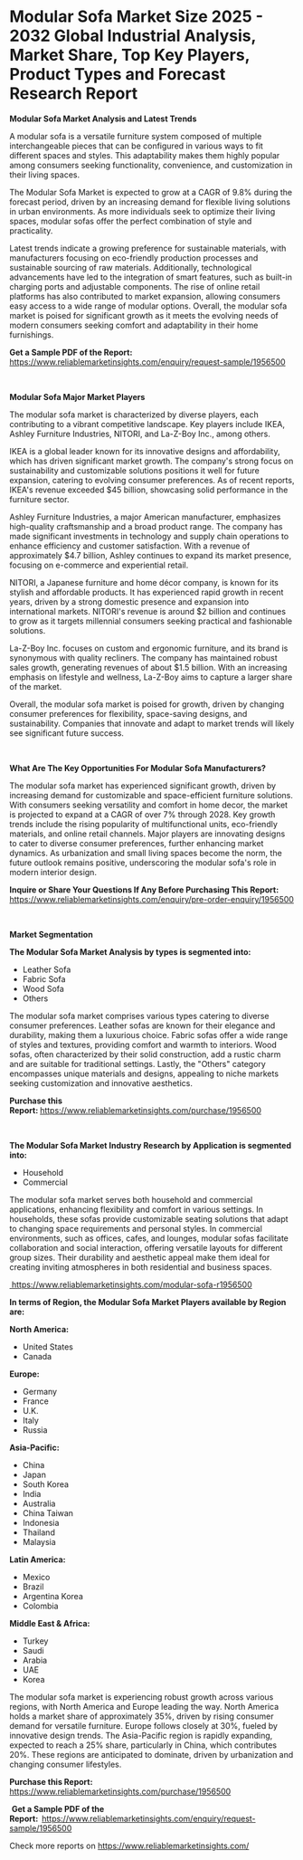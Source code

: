 <p><h1>Modular Sofa Market Size 2025 - 2032 Global Industrial Analysis, Market Share, Top Key Players, Product Types and Forecast Research Report</h1></p><p><strong>Modular Sofa Market Analysis and Latest Trends</strong></p>
<p><p>A modular sofa is a versatile furniture system composed of multiple interchangeable pieces that can be configured in various ways to fit different spaces and styles. This adaptability makes them highly popular among consumers seeking functionality, convenience, and customization in their living spaces. </p><p>The Modular Sofa Market is expected to grow at a CAGR of 9.8% during the forecast period, driven by an increasing demand for flexible living solutions in urban environments. As more individuals seek to optimize their living spaces, modular sofas offer the perfect combination of style and practicality. </p><p>Latest trends indicate a growing preference for sustainable materials, with manufacturers focusing on eco-friendly production processes and sustainable sourcing of raw materials. Additionally, technological advancements have led to the integration of smart features, such as built-in charging ports and adjustable components. The rise of online retail platforms has also contributed to market expansion, allowing consumers easy access to a wide range of modular options. Overall, the modular sofa market is poised for significant growth as it meets the evolving needs of modern consumers seeking comfort and adaptability in their home furnishings.</p></p>
<p><strong>Get a Sample PDF of the Report:&nbsp;</strong> <a href="https://www.reliablemarketinsights.com/enquiry/request-sample/1956500?utm_campaign=2013&utm_medium=2&utm_source=Github&utm_content=ia&utm_term=04042025&utm_id=modular-sofa">https://www.reliablemarketinsights.com/enquiry/request-sample/1956500</a></p>
<p>&nbsp;</p>
<p><strong>Modular Sofa Major Market Players</strong></p>
<p><p>The modular sofa market is characterized by diverse players, each contributing to a vibrant competitive landscape. Key players include IKEA, Ashley Furniture Industries, NITORI, and La-Z-Boy Inc., among others. </p><p>IKEA is a global leader known for its innovative designs and affordability, which has driven significant market growth. The company's strong focus on sustainability and customizable solutions positions it well for future expansion, catering to evolving consumer preferences. As of recent reports, IKEA's revenue exceeded $45 billion, showcasing solid performance in the furniture sector.</p><p>Ashley Furniture Industries, a major American manufacturer, emphasizes high-quality craftsmanship and a broad product range. The company has made significant investments in technology and supply chain operations to enhance efficiency and customer satisfaction. With a revenue of approximately $4.7 billion, Ashley continues to expand its market presence, focusing on e-commerce and experiential retail.</p><p>NITORI, a Japanese furniture and home décor company, is known for its stylish and affordable products. It has experienced rapid growth in recent years, driven by a strong domestic presence and expansion into international markets. NITORI's revenue is around $2 billion and continues to grow as it targets millennial consumers seeking practical and fashionable solutions.</p><p>La-Z-Boy Inc. focuses on custom and ergonomic furniture, and its brand is synonymous with quality recliners. The company has maintained robust sales growth, generating revenues of about $1.5 billion. With an increasing emphasis on lifestyle and wellness, La-Z-Boy aims to capture a larger share of the market.</p><p>Overall, the modular sofa market is poised for growth, driven by changing consumer preferences for flexibility, space-saving designs, and sustainability. Companies that innovate and adapt to market trends will likely see significant future success.</p></p>
<p>&nbsp;</p>
<p><strong>What Are The Key Opportunities For Modular Sofa Manufacturers?</strong></p>
<p><p>The modular sofa market has experienced significant growth, driven by increasing demand for customizable and space-efficient furniture solutions. With consumers seeking versatility and comfort in home decor, the market is projected to expand at a CAGR of over 7% through 2028. Key growth trends include the rising popularity of multifunctional units, eco-friendly materials, and online retail channels. Major players are innovating designs to cater to diverse consumer preferences, further enhancing market dynamics. As urbanization and small living spaces become the norm, the future outlook remains positive, underscoring the modular sofa's role in modern interior design.</p></p>
<p><strong>Inquire or Share Your Questions If Any Before Purchasing This Report:</strong> <a href="https://www.reliablemarketinsights.com/enquiry/pre-order-enquiry/1956500?utm_campaign=2013&utm_medium=2&utm_source=Github&utm_content=ia&utm_term=04042025&utm_id=modular-sofa">https://www.reliablemarketinsights.com/enquiry/pre-order-enquiry/1956500</a></p>
<p>&nbsp;</p>
<p><strong>Market Segmentation</strong></p>
<p><strong>The Modular Sofa Market Analysis by types is segmented into:</strong></p>
<p><ul><li>Leather Sofa</li><li>Fabric Sofa</li><li>Wood Sofa</li><li>Others</li></ul></p>
<p><p>The modular sofa market comprises various types catering to diverse consumer preferences. Leather sofas are known for their elegance and durability, making them a luxurious choice. Fabric sofas offer a wide range of styles and textures, providing comfort and warmth to interiors. Wood sofas, often characterized by their solid construction, add a rustic charm and are suitable for traditional settings. Lastly, the "Others" category encompasses unique materials and designs, appealing to niche markets seeking customization and innovative aesthetics.</p></p>
<p><strong>Purchase this Report:&nbsp;</strong><a href="https://www.reliablemarketinsights.com/purchase/1956500?utm_campaign=2013&utm_medium=2&utm_source=Github&utm_content=ia&utm_term=04042025&utm_id=modular-sofa">https://www.reliablemarketinsights.com/purchase/1956500</a></p>
<p>&nbsp;</p>
<p><strong>The Modular Sofa Market Industry Research by Application is segmented into:</strong></p>
<p><ul><li>Household</li><li>Commercial</li></ul></p>
<p><p>The modular sofa market serves both household and commercial applications, enhancing flexibility and comfort in various settings. In households, these sofas provide customizable seating solutions that adapt to changing space requirements and personal styles. In commercial environments, such as offices, cafes, and lounges, modular sofas facilitate collaboration and social interaction, offering versatile layouts for different group sizes. Their durability and aesthetic appeal make them ideal for creating inviting atmospheres in both residential and business spaces.</p></p>
<p><a href="https://www.reliablemarketinsights.com/modular-sofa-r1956500?utm_campaign=2013&utm_medium=2&utm_source=Github&utm_content=ia&utm_term=04042025&utm_id=modular-sofa">&nbsp;https://www.reliablemarketinsights.com/modular-sofa-r1956500</a></p>
<p><strong>In terms of Region, the Modular Sofa Market Players available by Region are:</strong></p>
<p>
    <p> <strong> North America: </strong>
        <ul>
            <li>United States</li>
            <li>Canada</li>
        </ul>
        </p> 
    <p> <strong> Europe: </strong>
        <ul>
            <li>Germany</li>
            <li>France</li>
            <li>U.K.</li>
            <li>Italy</li>
            <li>Russia</li>
        </ul>
        </p> 
    <p> <strong> Asia-Pacific: </strong>
        <ul>
            <li>China</li>
            <li>Japan</li>
            <li>South Korea</li>
            <li>India</li>
            <li>Australia</li>
            <li>China Taiwan</li>
            <li>Indonesia</li>
            <li>Thailand</li>
            <li>Malaysia</li>
        </ul>
        </p> 
    <p> <strong> Latin America: </strong>
        <ul>
            <li>Mexico</li>
            <li>Brazil</li>
            <li>Argentina Korea</li>
            <li>Colombia</li>
        </ul>
        </p> 
    <p> <strong> Middle East & Africa: </strong>
        <ul>
            <li>Turkey</li>
            <li>Saudi</li>
            <li>Arabia</li>
            <li>UAE</li>
            <li>Korea</li>
        </ul>
    </p>
    </p>
<p><p>The modular sofa market is experiencing robust growth across various regions, with North America and Europe leading the way. North America holds a market share of approximately 35%, driven by rising consumer demand for versatile furniture. Europe follows closely at 30%, fueled by innovative design trends. The Asia-Pacific region is rapidly expanding, expected to reach a 25% share, particularly in China, which contributes 20%. These regions are anticipated to dominate, driven by urbanization and changing consumer lifestyles.</p></p>
<p><strong>Purchase this Report: </strong><a href="https://www.reliablemarketinsights.com/purchase/1956500?utm_campaign=2013&utm_medium=2&utm_source=Github&utm_content=ia&utm_term=04042025&utm_id=modular-sofa">https://www.reliablemarketinsights.com/purchase/1956500</a></p>
<p>&nbsp;<strong>Get a Sample PDF of the Report:&nbsp;&nbsp;</strong><a href="https://www.reliablemarketinsights.com/enquiry/request-sample/1956500?utm_campaign=2013&utm_medium=2&utm_source=Github&utm_content=ia&utm_term=04042025&utm_id=modular-sofa">https://www.reliablemarketinsights.com/enquiry/request-sample/1956500</a></p>
<p><strong></strong></p>
<p>Check more reports on <a href="https://www.reliablemarketinsights.com/?utm_campaign=2013&utm_medium=2&utm_source=Github&utm_content=ia&utm_term=04042025&utm_id=modular-sofa">https://www.reliablemarketinsights.com/</a></p>